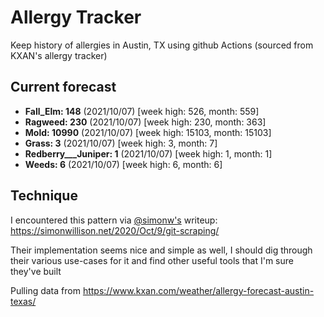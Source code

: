 # Allergy Tracker

Keep history of allergies in Austin, TX using github Actions (sourced from KXAN's allergy tracker)

## Current forecast
<!-- INJECT FORECAST -->
- **Fall_Elm: 148** (2021/10/07)  [week high: 526, month: 559]
- **Ragweed: 230** (2021/10/07)  [week high: 230, month: 363]
- **Mold: 10990** (2021/10/07)  [week high: 15103, month: 15103]
- **Grass: 3** (2021/10/07)  [week high: 3, month: 7]
- **Redberry___Juniper: 1** (2021/10/07)  [week high: 1, month: 1]
- **Weeds: 6** (2021/10/07)  [week high: 6, month: 6]
<!-- END INJECT FORECAST -->

## Technique

I encountered this pattern via [@simonw's](https://github.com/simonw) writeup: https://simonwillison.net/2020/Oct/9/git-scraping/

Their implementation seems nice and simple as well, I should dig through their various use-cases for it and find other useful tools that I'm sure they've built

Pulling data from https://www.kxan.com/weather/allergy-forecast-austin-texas/
